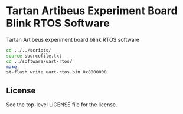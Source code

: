# Tartan Artibeus Experiment Board Blink RTOS Software

Tartan Artibeus experiment board blink RTOS software

```bash
cd ../../scripts/
source sourcefile.txt
cd ../software/uart-rtos/
make
st-flash write uart-rtos.bin 0x8000000
```

## License

See the top-level LICENSE file for the license.

